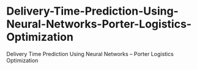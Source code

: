 # Delivery-Time-Prediction-Using-Neural-Networks-Porter-Logistics-Optimization
Delivery Time Prediction Using Neural Networks – Porter Logistics Optimization
